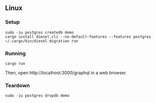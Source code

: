 ## Linux

### Setup

```
sudo -iu postgres createdb demo
cargo install diesel_cli --no-default-features --features postgres
~/.cargo/bin/diesel migration run
```

### Running

```
cargo run
```

Then, open http://localhost:3000/graphql in a web browser.

### Teardown

```
sudo -iu postgres dropdb demo
```